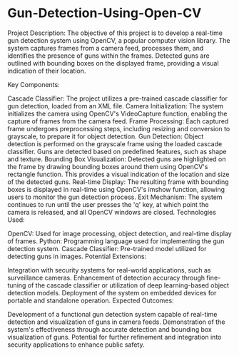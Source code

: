 # Gun-Detection-Using-Open-CV

Project Description:
The objective of this project is to develop a real-time gun detection system using OpenCV, a popular computer vision library. The system captures frames from a camera feed, processes them, and identifies the presence of guns within the frames. Detected guns are outlined with bounding boxes on the displayed frame, providing a visual indication of their location.

Key Components:

Cascade Classifier: The project utilizes a pre-trained cascade classifier for gun detection, loaded from an XML file.
Camera Initialization: The system initializes the camera using OpenCV's VideoCapture function, enabling the capture of frames from the camera feed.
Frame Processing: Each captured frame undergoes preprocessing steps, including resizing and conversion to grayscale, to prepare it for object detection.
Gun Detection: Object detection is performed on the grayscale frame using the loaded cascade classifier. Guns are detected based on predefined features, such as shape and texture.
Bounding Box Visualization: Detected guns are highlighted on the frame by drawing bounding boxes around them using OpenCV's rectangle function. This provides a visual indication of the location and size of the detected guns.
Real-time Display: The resulting frame with bounding boxes is displayed in real-time using OpenCV's imshow function, allowing users to monitor the gun detection process.
Exit Mechanism: The system continues to run until the user presses the 'q' key, at which point the camera is released, and all OpenCV windows are closed.
Technologies Used:

OpenCV: Used for image processing, object detection, and real-time display of frames.
Python: Programming language used for implementing the gun detection system.
Cascade Classifier: Pre-trained model utilized for detecting guns in images.
Potential Extensions:

Integration with security systems for real-world applications, such as surveillance cameras.
Enhancement of detection accuracy through fine-tuning of the cascade classifier or utilization of deep learning-based object detection models.
Deployment of the system on embedded devices for portable and standalone operation.
Expected Outcomes:

Development of a functional gun detection system capable of real-time detection and visualization of guns in camera feeds.
Demonstration of the system's effectiveness through accurate detection and bounding box visualization of guns.
Potential for further refinement and integration into security applications to enhance public safety.





